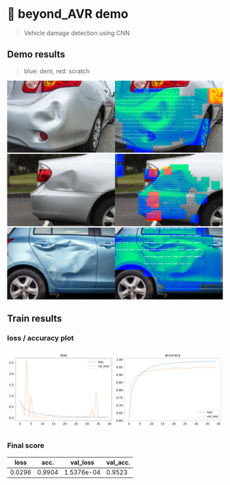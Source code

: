 # 🚙 beyond_AVR demo
> Vehicle damage detection using CNN

## Demo results
> blue: dent, red: scratch

![demo_1](/images/demo_1.png)
![demo_2](/images/demo_2.png)
![demo_3](/images/demo_3.png)

## Train results
### loss / accuracy plot
![train_graph](/images/train_plt.png)

### Final score
| loss   | acc.   | val_loss   | val_acc. |
|--------|--------|------------|----------|
| 0.0296 | 0.9904 | 1.5376e-04 | 0.9523   |


